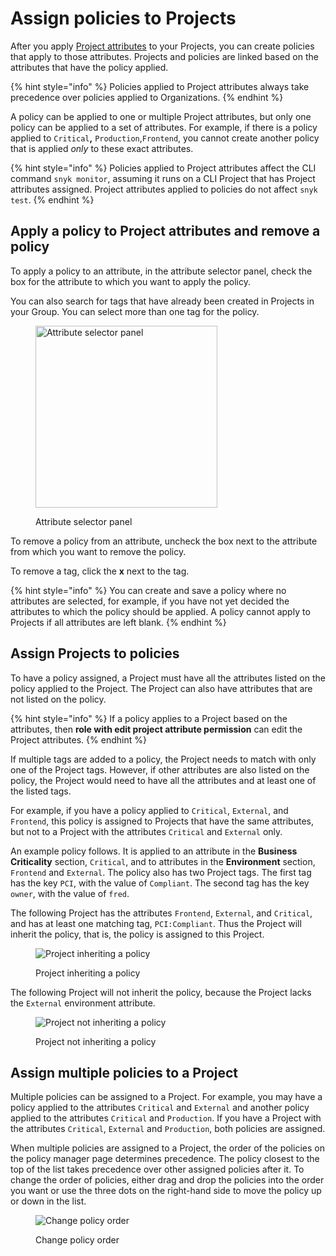 # Assign policies to Projects

After you apply [Project attributes](../../admin/snyk-projects/project-attributes.md) to your Projects, you can create policies that apply to those attributes. Projects and policies are linked based on the attributes that have the policy applied.

{% hint style="info" %}
Policies applied to Project attributes always take precedence over policies applied to Organizations.
{% endhint %}

A policy can be applied to one or multiple Project attributes, but only one policy can be applied to a set of attributes. For example, if there is a policy applied to `Critical`**,** `Production`,`Frontend`, you cannot create another policy that is applied _only_ to these exact attributes.

{% hint style="info" %}
Policies applied to Project attributes affect the CLI command `snyk monitor`, assuming it runs on a CLI Project that has Project attributes assigned. Project attributes applied to policies do not affect `snyk test`.
{% endhint %}

## Apply a policy to Project attributes and remove a policy

To apply a policy to an attribute, in the attribute selector panel, check the box for the attribute to which you want to apply the policy.

You can also search for tags that have already been created in Projects in your Group. You can select more than one tag for the policy.

<figure><img src="../../.gitbook/assets/Screenshot 2023-07-28 at 17.28.18.png" alt="Attribute selector panel" width="291"><figcaption><p>Attribute selector panel</p></figcaption></figure>

To remove a policy from an attribute, uncheck the box next to the attribute from which you want to remove the policy.

To remove a tag, click the **x** next to the tag.

{% hint style="info" %}
You can create and save a policy where no attributes are selected, for example, if you have not yet decided the attributes to which the policy should be applied. A policy cannot apply to Projects if all attributes are left blank.
{% endhint %}

## Assign Projects to policies

To have a policy assigned, a Project must have all the attributes listed on the policy applied to the Project. The Project can also have attributes that are not listed on the policy.

{% hint style="info" %}
If a policy applies to a Project based on the attributes, then **role with edit project attribute permission** can edit the Project attributes.
{% endhint %}

If multiple tags are added to a policy, the Project needs to match with only one of the Project tags. However, if other attributes are also listed on the policy, the Project would need to have all the attributes and at least one of the listed tags.

For example, if you have a policy applied to `Critical`, `External`, and `Frontend`, this policy is assigned to Projects that have the same attributes, but not to a Project with the attributes `Critical` and `External` only.

An example policy follows. It is applied to an attribute in the **Business Criticality** section, `Critical`, and to attributes in the **Environment** section,  `Frontend` and `External`. The policy also has two Project tags. The first tag has the key `PCI`, with the value of `Compliant`. The second tag has the key `owner`, with the value of `fred`.

The following Project has the attributes `Frontend`, `External`, and `Critical`, and has at least one matching tag, `PCI:Compliant`. Thus the Project will inherit the policy, that is, the policy is assigned to this Project.

<div align="left"><figure><img src="../../.gitbook/assets/screenshot_2021-03-11_at_12.26.02_pm.png" alt="Project inheriting a policy"><figcaption><p>Project inheriting a policy</p></figcaption></figure></div>

The following Project will not inherit the policy, because the Project lacks the `External` environment attribute.

<div align="left"><figure><img src="../../.gitbook/assets/screenshot_2021-03-11_at_12.29.03_pm.png" alt="Project not inheriting a policy"><figcaption><p>Project not inheriting a policy</p></figcaption></figure></div>

## Assign multiple policies to a Project

Multiple policies can be assigned to a Project. For example, you may have a policy applied to the attributes `Critical` and `External` and another policy applied to the attributes `Critical` and `Production`. If you have a Project with the attributes `Critical`, `External` and `Production`,  both policies are assigned.

When multiple policies are assigned to a Project, the order of the policies on the policy manager page determines precedence. The policy closest to the top of the list takes precedence over other assigned policies after it. To change the order of policies, either drag and drop the policies into the order you want or use the three dots on the right-hand side to move the policy up or down in the list.

<div align="left"><figure><img src="../../.gitbook/assets/screenshot_2021-03-11_at_12.51.25_pm.png" alt="Change policy order"><figcaption><p>Change policy order</p></figcaption></figure></div>
